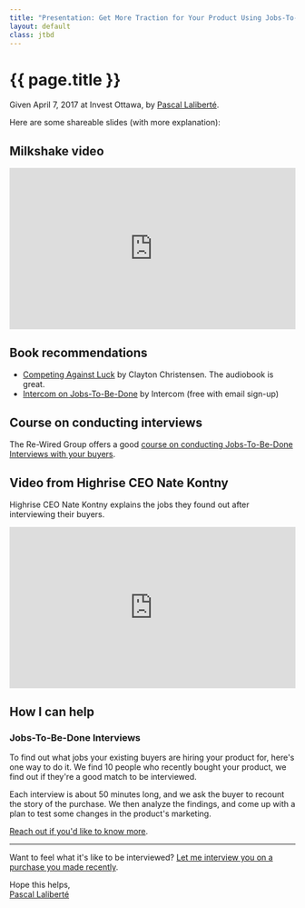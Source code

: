 ```yaml
---
title: "Presentation: Get More Traction for Your Product Using Jobs-To-Be-Done"
layout: default
class: jtbd
---
```


# {{ page.title }}

Given April 7, 2017 at Invest Ottawa, by [Pascal Laliberté](/).

Here are some shareable slides (with more explanation):

<script async class="speakerdeck-embed" data-id="c12ab323098d4e039b3c1e739ed909d7" data-ratio="1.77777777777778" src="//speakerdeck.com/assets/embed.js"></script>

## Milkshake video

<div style="position:relative;height:0;padding-bottom:56.25%"><iframe src="https://www.youtube.com/embed/f84LymEs67Y?ecver=2" width="640" height="360" frameborder="0" style="position:absolute;width:100%;height:100%;left:0" allowfullscreen></iframe></div>

## Book recommendations

* [Competing Against Luck](https://www.goodreads.com/book/show/29100334-competing-against-luck) by Clayton Christensen. The audiobook is great.
* [Intercom on Jobs-To-Be-Done](https://www.intercom.com/books/jobs-to-be-done) by Intercom (free with email sign-up)

## Course on conducting interviews

The Re-Wired Group offers a good [course on conducting Jobs-To-Be-Done Interviews with your buyers](http://learn.jobstobedone.org).

## Video from Highrise CEO Nate Kontny

Highrise CEO Nate Kontny explains the jobs they found out after interviewing their buyers.

<div style="position:relative;height:0;padding-bottom:56.25%"><iframe src="https://www.youtube.com/embed/Z-7GEknm6Q8?ecver=2" width="640" height="360" frameborder="0" style="position:absolute;width:100%;height:100%;left:0" allowfullscreen></iframe></div>

## How I can help

### Jobs-To-Be-Done Interviews

To find out what jobs your existing buyers are hiring your product for, here's one way to do it. We find 10 people who recently bought your product, we find out if they're a good match to be interviewed.

Each interview is about 50 minutes long, and we ask the buyer to recount the story of the purchase. We then analyze the findings, and come up with a plan to test some changes in the product's marketing.

[Reach out if you'd like to know more](mailto:pascal@pascallaliberte.me).

---

Want to feel what it's like to be interviewed? [Let me interview you on a purchase you made recently](/jtbd/purchase-interview/).


Hope this helps,  
[Pascal Laliberté](/)
